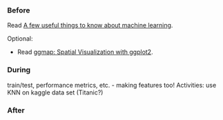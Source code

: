 ### Before

Read [A few useful things to know about machine learning](http://homes.cs.washington.edu/~pedrod/papers/cacm12.pdf).

Optional:

 * Read [ggmap: Spatial Visualization with
ggplot2](http://journal.r-project.org/archive/2013-1/kahle-wickham.pdf).


### During

train/test, performance metrics, etc. - making features too!
Activities: use KNN on kaggle data set (Titanic?)


### After


